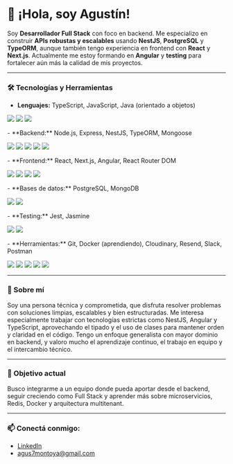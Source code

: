 # 👋 ¡Hola, soy Agustín!

Soy **Desarrollador Full Stack** con foco en backend. Me especializo en construir **APIs robustas y escalables** usando **NestJS**, **PostgreSQL** y **TypeORM**, aunque también tengo experiencia en frontend con **React** y **Next.js**. Actualmente me estoy formando en **Angular** y **testing** para fortalecer aún más la calidad de mis proyectos.

---

### 🛠️ Tecnologías y Herramientas
- **Lenguajes:** TypeScript, JavaScript, Java (orientado a objetos)
<p align="left">
  <!-- Lenguajes -->
  <img src="https://img.shields.io/badge/TypeScript-3178C6?style=for-the-badge&logo=typescript&logoColor=white" />
  <img src="https://img.shields.io/badge/JavaScript-F7DF1E?style=for-the-badge&logo=javascript&logoColor=black" />
  <img src="https://img.shields.io/badge/Java-007396?style=for-the-badge&logo=java&logoColor=white" />
</p>
- **Backend:** Node.js, Express, NestJS, TypeORM, Mongoose  
<p align="left">
  <!-- Backend -->
  <img src="https://img.shields.io/badge/Node.js-339933?style=for-the-badge&logo=node.js&logoColor=white" />
  <img src="https://img.shields.io/badge/Express-000000?style=for-the-badge&logo=express&logoColor=white" />
  <img src="https://img.shields.io/badge/NestJS-E0234E?style=for-the-badge&logo=nestjs&logoColor=white" />
  <img src="https://img.shields.io/badge/TypeORM-000000?style=for-the-badge&logo=typeorm&logoColor=white" />
  <img src="https://img.shields.io/badge/Mongoose-880000?style=for-the-badge&logo=mongoose&logoColor=white" />
</p>
- **Frontend:** React, Next.js, Angular, React Router DOM  
<p align="left">
  <!-- Frontend -->
  <img src="https://img.shields.io/badge/React-20232A?style=for-the-badge&logo=react&logoColor=61DAFB" />
  <img src="https://img.shields.io/badge/Next.js-000000?style=for-the-badge&logo=nextdotjs&logoColor=white" />
  <img src="https://img.shields.io/badge/Angular-DD0031?style=for-the-badge&logo=angular&logoColor=white" />
  <img src="https://img.shields.io/badge/React Router-CA4245?style=for-the-badge&logo=reactrouter&logoColor=white" />
</p>
- **Bases de datos:** PostgreSQL, MongoDB  
<p align="left">
  <!-- Bases de datos -->
  <img src="https://img.shields.io/badge/PostgreSQL-4169E1?style=for-the-badge&logo=postgresql&logoColor=white" />
  <img src="https://img.shields.io/badge/MongoDB-4EA94B?style=for-the-badge&logo=mongodb&logoColor=white" />
</p>
- **Testing:** Jest, Jasmine  
<p align="left">
  <!-- Testing -->
  <img src="https://img.shields.io/badge/Jest-C21325?style=for-the-badge&logo=jest&logoColor=white" />
  <img src="https://img.shields.io/badge/Jasmine-8A4182?style=for-the-badge&logo=jasmine&logoColor=white" />
</p>
- **Herramientas:** Git, Docker (aprendiendo), Cloudinary, Resend, Slack, Postman
<p align="left">
  <!-- Herramientas -->
  <img src="https://img.shields.io/badge/Git-F05032?style=for-the-badge&logo=git&logoColor=white" />
  <img src="https://img.shields.io/badge/Docker-2496ED?style=for-the-badge&logo=docker&logoColor=white" />
  <img src="https://img.shields.io/badge/Cloudinary-333333?style=for-the-badge&logo=cloudinary&logoColor=white" />
  <img src="https://img.shields.io/badge/Slack-4A154B?style=for-the-badge&logo=slack&logoColor=white" />
  <img src="https://img.shields.io/badge/Postman-FF6C37?style=for-the-badge&logo=postman&logoColor=white" />
</p>

---

### 👤 Sobre mí
Soy una persona técnica y comprometida, que disfruta resolver problemas con soluciones limpias, escalables y bien estructuradas. Me interesa especialmente trabajar con tecnologías estrictas como NestJS, Angular y TypeScript, aprovechando el tipado y el uso de clases para mantener orden y claridad en el código. Tengo un enfoque generalista con mayor dominio en backend, y valoro mucho el aprendizaje continuo, el trabajo en equipo y el intercambio técnico.

---

### 🎯 Objetivo actual
Busco integrarme a un equipo donde pueda aportar desde el backend, seguir creciendo como Full Stack y aprender más sobre microservicios, Redis, Docker y arquitectura multitenant.

---

### 📫 Conectá conmigo:
- [LinkedIn](https://www.linkedin.com/in/agustin-montoya-26083031a)  
- [agus7montoya@gmail.com](mailto:agus7montoya@gmail.com)
